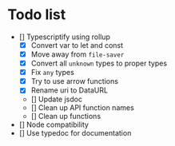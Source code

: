 # Todo list

- [] Typescriptify using rollup
    - [x] Convert var to let and const
    - [x] Move away from `file-saver`
    - [x] Convert all `unknown` types to proper types
    - [x] Fix `any` types
    - [x] Try to use arrow functions
    - [x] Rename uri to DataURL
    - [] Update jsdoc
    - [] Clean up API function names
    - [] Clean up functions
- [] Node compatibility
- [] Use typedoc for documentation
